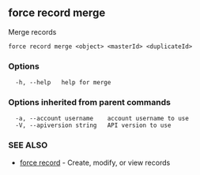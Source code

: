 ## force record merge

Merge records

```
force record merge <object> <masterId> <duplicateId>
```

### Options

```
  -h, --help   help for merge
```

### Options inherited from parent commands

```
  -a, --account username    account username to use
  -V, --apiversion string   API version to use
```

### SEE ALSO

* [force record](force_record.md)	 - Create, modify, or view records

